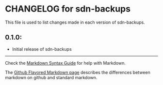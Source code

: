 # CHANGELOG for sdn-backups

This file is used to list changes made in each version of sdn-backups.

## 0.1.0:

* Initial release of sdn-backups

- - -
Check the [Markdown Syntax Guide](http://daringfireball.net/projects/markdown/syntax) for help with Markdown.

The [Github Flavored Markdown page](http://github.github.com/github-flavored-markdown/) describes the differences between markdown on github and standard markdown.
